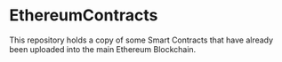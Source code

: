 # EthereumContracts
This repository holds a copy of some Smart Contracts that have already been uploaded into the main Ethereum Blockchain.
